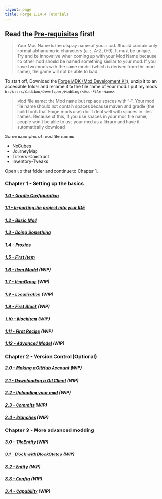 ```yaml
---
layout: page
title: Forge 1.14.4 Tutorials
---
```


## Read the [Pre-requisites](/tutorials/Pre-requisites) first!

> Your Mod Name is the display name of your mod. Should contain only normal alphanumeric characters (a-z, A-Z, 0-9). It must be unique. Try and be innovative when coming up with your Mod Name because no other mod should be named something similar to your mod. If you have two mods with the same modid (which is derived from the mod name), the game will not be able to load.

To start off, Download the [Forge MDK (Mod Development Kit)](https://files.minecraftforge.net/maven/net/minecraftforge/forge/index_1.14.4.html), unzip it to an accessible folder and rename it to the file name of your mod. I put my mods in `/Users/Cadiboo/Developer/Modding/<Mod-File-Name>`.

> Mod file name: the Mod name but replace spaces with “-“. Your mod file name should not contain spaces because maven and gradle (the build tools that Forge mods use) don’t deal well with spaces in files names. Because of this, if you use spaces in your mod file name, people won’t be able to use your mod as a library and have it automatically download

Some examples of mod file names
- NoCubes
- JourneyMap
- Tinkers-Construct
- Inventory-Tweaks

Open up that folder and continue to Chapter 1.  

### Chapter 1 - Setting up the basics
##### [1.0 - Gradle Configuration](./1.0-gradle-configuration)
##### [1.1 - Importing the project into your IDE](./1.1-importing-project)
##### [1.2 - Basic Mod](./1.2-basic-mod)
##### [1.3 - Doing Something](./1.3-doing-something)
##### [1.4 - Proxies](./1.4-proxies)
##### [1.5 - First Item](./1.5-first-item)
##### [1.6 - Item Model](./1.6-item-model) (WIP)
##### [1.7 - ItemGroup](./1.7-itemgroup) (WIP)
##### [1.8 - Localisation](./1.8-localisation) (WIP)
##### [1.9 - First Block](./1.9-first-block) (WIP)
##### [1.10 - BlockItem](./1.10-blockitem) (WIP)
##### [1.11 - First Recipe](./1.11-first-recipe) (WIP)
##### [1.12 - Advanced Model](./1.12-advanced-model) (WIP)

### Chapter 2 - Version Control (Optional)
##### [2.0 - Making a GitHub Account](./2.0-github-account) (WIP)
##### [2.1 - Downloading a Git Client](./2.1-download-git-client) (WIP)
##### [2.2 - Uploading your mod](./2.2-upload-mod) (WIP)
##### [2.3 - Commits](./2.3-commits) (WIP)
##### [2.4 - Branches](./2.4-branches) (WIP)

### Chapter 3 - More advanced modding
##### [3.0 - TileEntity](./3.0-tileentity) (WIP)
##### [3.1 - Block with BlockStates](./3.1-block-with-blockstates) (WIP)
##### [3.2 - Entity](./3.2-entity) (WIP)
##### [3.3 - Config](./3.3-config) (WIP)
##### [3.4 - Capability](./3.4-capability) (WIP)
